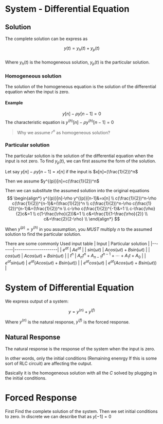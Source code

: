 # System - Differential Equation

## Solution
The complete solution can be express as

$$ y(t) = y_h(t) + y_p(t) $$  
Where $y_h(t)$ is the homogeneous solution, $y_p(t)$ is the particular solution.

### Homogeneous solution
The solution of the homogeneous equation is the solution of the differential equation when the input is zero.

#### Example

$$ y[n]-\rho y[n-1]=0 $$
The characteristic equation is $y^{(h)}[n]-\rho y^{(h)}[n-1]=0$  

> Why we assume $r^n$ as homogeneous solution?
> 


### Particular solution
The particular solution is the solution of the differential equation when the input is not zero. 
To find $y_p(t)$, we can first assume the form of the solution.

Let say $y[n]-\rho y[n-1]=x[n]$ if the input is $x[n]=(\frac{1}{2})^n$

Then we assume $y^{(p)}[n]=c(\frac{1}{2})^n$
  
  Then we can substitute the assumed solution into the original equations
  $$
  \begin{align*}
  y^{(p)}[n]-\rho y^{(p)}[n-1]&=x[n] \\
  c(\frac{1}{2})^n-\rho c(\frac{1}{2})^{n-1}&=(\frac{1}{2})^n \\
  c(\frac{1}{2})^n-\rho c(\frac{1}{2})^{n-1}&=(\frac{1}{2})^n \\
  c-\rho c(\frac{1}{2})^{-1}&=1 \\
  c-\frac{\rho}{2}c&=1 \\
  c(1-\frac{\rho}{2})&=1 \\
  c&=\frac{1}{1-\frac{\rho}{2}} \\
  c&=\frac{2}{2-\rho} \\
  \end{align*}
  $$


  When $y^{(p)} = y^{(h)}$ in you assumption, you *MUST* multiply $n$ to the assumed solution to find the particular solution. 




There are some commonly Used input table 
| Input | Particular solution |
|-------|----------------------|
| $e^{at}$ | $Ae^{at}$ |
| $sin(\omega t)$ | $Acos(\omega t) + Bsin(\omega t)$ |
| $cos(\omega t)$ | $Acos(\omega t) + Bsin(\omega t)$ |
| $t^n$ | $A_nt^n + A_{n-1}t^{n-1} + \cdots + A_1t + A_0$ |
| $e^{at}sin(\omega t)$ | $e^{at}(Acos(\omega t) + Bsin(\omega t))$ |
| $e^{at}cos(\omega t)$ | $e^{at}(Acos(\omega t) + Bsin(\omega t))$ |


# System of Differential Equation

We express output of a system:

$$
y = y^{(n)} + y^{(f)}
$$
  
  Where $y^{(n)}$ is the natural response, $y^{(f)}$ is the forced response.

## Natural Response
The natural response is the response of the system when the input is zero.

In other words, only the initial conditions (Remaining enenrgy If this is some sort of RLC circuit) are affecting the output.


Basically it is the homogeneous solution with all the $C$ solved by plugging in the initial conditions.

# Forced Response
First Find the complete solution of the system.
Then we set initial conditions to zero. In discrete we can describe that as $y[-1] = 0$









